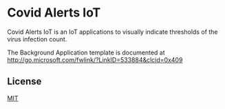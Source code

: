 ﻿# Covid Alerts IoT

Covid Alerts IoT is an IoT applications to visually indicate thresholds of the virus infection count.

The Background Application template is documented at http://go.microsoft.com/fwlink/?LinkID=533884&clcid=0x409

## License
[MIT](https://choosealicense.com/licenses/mit/)